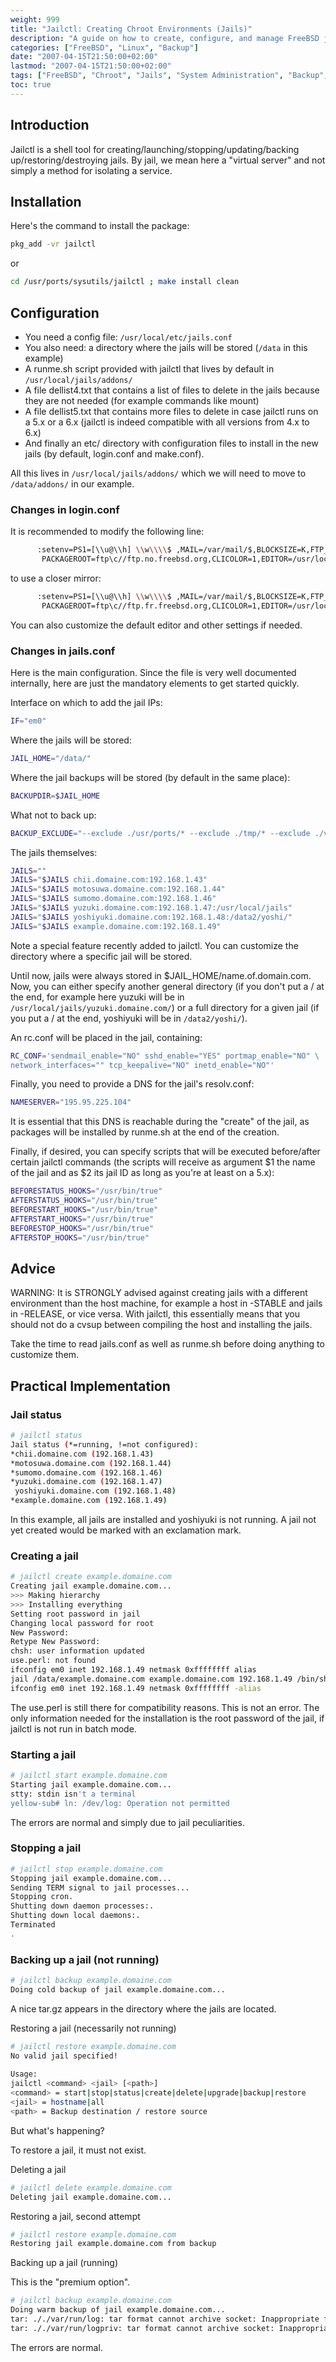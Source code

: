 ```yaml
---
weight: 999
title: "Jailctl: Creating Chroot Environments (Jails)"
description: "A guide on how to create, configure, and manage FreeBSD jails using Jailctl"
categories: ["FreeBSD", "Linux", "Backup"]
date: "2007-04-15T21:50:00+02:00"
lastmod: "2007-04-15T21:50:00+02:00"
tags: ["FreeBSD", "Chroot", "Jails", "System Administration", "Backup", "Security"]
toc: true
---
```


## Introduction

Jailctl is a shell tool for creating/launching/stopping/updating/backing up/restoring/destroying jails.
By jail, we mean here a "virtual server" and not simply a method for isolating a service.

## Installation

Here's the command to install the package:

```bash
pkg_add -vr jailctl
```

or

```bash
cd /usr/ports/sysutils/jailctl ; make install clean
```

## Configuration

- You need a config file: `/usr/local/etc/jails.conf`
- You also need: a directory where the jails will be stored (`/data` in this example)
- A runme.sh script provided with jailctl that lives by default in `/usr/local/jails/addons/`
- A file dellist4.txt that contains a list of files to delete in the jails because they are not needed (for example commands like mount)
- A file dellist5.txt that contains more files to delete in case jailctl runs on a 5.x or a 6.x (jailctl is indeed compatible with all versions from 4.x to 6.x)
- And finally an etc/ directory with configuration files to install in the new jails (by default, login.conf and make.conf).

All this lives in `/usr/local/jails/addons/` which we will need to move to `/data/addons/` in our example.

### Changes in login.conf

It is recommended to modify the following line:

```bash
      :setenv=PS1=[\\u@\\h] \\w\\\\$ ,MAIL=/var/mail/$,BLOCKSIZE=K,FTP_PASSIVE_MODE=YES, \
       PACKAGEROOT=ftp\c//ftp.no.freebsd.org,CLICOLOR=1,EDITOR=/usr/local/bin/nano:\
```

to use a closer mirror:

```bash
      :setenv=PS1=[\\u@\\h] \\w\\\\$ ,MAIL=/var/mail/$,BLOCKSIZE=K,FTP_PASSIVE_MODE=YES, \
       PACKAGEROOT=ftp\c//ftp.fr.freebsd.org,CLICOLOR=1,EDITOR=/usr/local/bin/nano:\
```

You can also customize the default editor and other settings if needed.

### Changes in jails.conf

Here is the main configuration. Since the file is very well documented internally, here are just the mandatory elements to get started quickly.

Interface on which to add the jail IPs:

```bash
IF="em0"
```

Where the jails will be stored:

```bash
JAIL_HOME="/data/"
```

Where the jail backups will be stored (by default in the same place):

```bash
BACKUPDIR=$JAIL_HOME
```

What not to back up:

```bash
BACKUP_EXCLUDE="--exclude ./usr/ports/* --exclude ./tmp/* --exclude ./var/tmp/* --exclude ./usr/src/*"
```

The jails themselves:

```bash
JAILS=""
JAILS="$JAILS chii.domaine.com:192.168.1.43"
JAILS="$JAILS motosuwa.domaine.com:192.168.1.44"
JAILS="$JAILS sumomo.domaine.com:192.168.1.46"
JAILS="$JAILS yuzuki.domaine.com:192.168.1.47:/usr/local/jails"
JAILS="$JAILS yoshiyuki.domaine.com:192.168.1.48:/data2/yoshi/"
JAILS="$JAILS example.domaine.com:192.168.1.49"
```

Note a special feature recently added to jailctl. You can customize the directory where a specific jail will be stored.

Until now, jails were always stored in $JAIL_HOME/name.of.domain.com. Now, you can either specify another general directory (if you don't put a / at the end, for example here yuzuki will be in `/usr/local/jails/yuzuki.domaine.com/`) or a full directory for a given jail (if you put a / at the end, yoshiyuki will be in `/data2/yoshi/`).

An rc.conf will be placed in the jail, containing:

```bash
RC_CONF='sendmail_enable="NO" sshd_enable="YES" portmap_enable="NO" \
network_interfaces="" tcp_keepalive="NO" inetd_enable="NO"'
```

Finally, you need to provide a DNS for the jail's resolv.conf:

```bash
NAMESERVER="195.95.225.104"
```

It is essential that this DNS is reachable during the "create" of the jail, as packages will be installed by runme.sh at the end of the creation.

Finally, if desired, you can specify scripts that will be executed before/after certain jailctl commands (the scripts will receive as argument $1 the name of the jail and as $2 its jail ID as long as you're at least on a 5.x):

```bash
BEFORESTATUS_HOOKS="/usr/bin/true"
AFTERSTATUS_HOOKS="/usr/bin/true"
BEFORESTART_HOOKS="/usr/bin/true"
AFTERSTART_HOOKS="/usr/bin/true"
BEFORESTOP_HOOKS="/usr/bin/true"
AFTERSTOP_HOOKS="/usr/bin/true"
```

## Advice

WARNING: It is STRONGLY advised against creating jails with a different environment than the host machine, for example a host in -STABLE and jails in -RELEASE, or vice versa. With jailctl, this essentially means that you should not do a cvsup between compiling the host and installing the jails.

Take the time to read jails.conf as well as runme.sh before doing anything to customize them.

## Practical Implementation

### Jail status

```bash
# jailctl status
Jail status (*=running, !=not configured):
*chii.domaine.com (192.168.1.43)
*motosuwa.domaine.com (192.168.1.44)
*sumomo.domaine.com (192.168.1.46)
*yuzuki.domaine.com (192.168.1.47)
 yoshiyuki.domaine.com (192.168.1.48)
*example.domaine.com (192.168.1.49)
```

In this example, all jails are installed and yoshiyuki is not running. A jail not yet created would be marked with an exclamation mark.

### Creating a jail

```bash
# jailctl create example.domaine.com
Creating jail example.domaine.com...
>>> Making hierarchy
>>> Installing everything
Setting root password in jail
Changing local password for root
New Password:
Retype New Password:
chsh: user information updated
use.perl: not found
ifconfig em0 inet 192.168.1.49 netmask 0xffffffff alias
jail /data/example.domaine.com example.domaine.com 192.168.1.49 /bin/sh /runme.sh
ifconfig em0 inet 192.168.1.49 netmask 0xffffffff -alias
```

The use.perl is still there for compatibility reasons. This is not an error. The only information needed for the installation is the root password of the jail, if jailctl is not run in batch mode.

### Starting a jail

```bash
# jailctl start example.domaine.com
Starting jail example.domaine.com...
stty: stdin isn't a terminal
yellow-sub# ln: /dev/log: Operation not permitted
```

The errors are normal and simply due to jail peculiarities.

### Stopping a jail

```bash
# jailctl stop example.domaine.com
Stopping jail example.domaine.com...
Sending TERM signal to jail processes...
Stopping cron.
Shutting down daemon processes:.
Shutting down local daemons:.
Terminated
.
```

### Backing up a jail (not running)

```bash
# jailctl backup example.domaine.com
Doing cold backup of jail example.domaine.com...
```

A nice tar.gz appears in the directory where the jails are located.

Restoring a jail (necessarily not running)

```bash
# jailctl restore example.domaine.com
No valid jail specified!
 
Usage:
jailctl <command> <jail> [<path>]
<command> = start|stop|status|create|delete|upgrade|backup|restore
<jail> = hostname|all
<path> = Backup destination / restore source
```

But what's happening?

To restore a jail, it must not exist.

Deleting a jail

```bash
# jailctl delete example.domaine.com
Deleting jail example.domaine.com...
```

Restoring a jail, second attempt

```bash
# jailctl restore example.domaine.com
Restoring jail example.domaine.com from backup
```

Backing up a jail (running)

This is the "premium option".

```bash
# jailctl backup example.domaine.com
Doing warm backup of jail example.domaine.com...
tar: ././var/run/log: tar format cannot archive socket: Inappropriate file type or format
tar: ././var/run/logpriv: tar format cannot archive socket: Inappropriate file type or format
```

The errors are normal.
